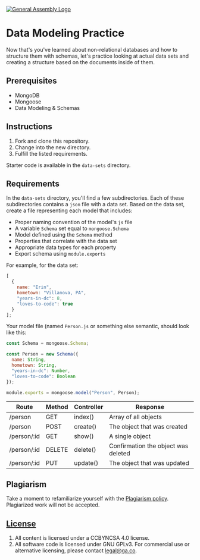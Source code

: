 [![General Assembly Logo](https://camo.githubusercontent.com/1a91b05b8f4d44b5bbfb83abac2b0996d8e26c92/687474703a2f2f692e696d6775722e636f6d2f6b6538555354712e706e67)](https://generalassemb.ly/education/web-development-immersive)

# Data Modeling Practice

Now that's you've learned about non-relational databases and how to structure
them with schemas, let's practice looking at actual data sets and creating a
structure based on the documents inside of them.

## Prerequisites

- MongoDB
- Mongoose
- Data Modeling & Schemas

## Instructions

1. Fork and clone this repository.
2. Change into the new directory.
3. Fulfill the listed requirements.

Starter code is available in the `data-sets` directory. 


## Requirements

In the `data-sets` directory, you'll find a few subdirectories. Each of these
subdirectories contains a `json` file with a data set. Based on the data set,
create a file representing each model that includes:

- Proper naming convention of the model's `js` file
- A variable `Schema` set equal to `mongoose.Schema`
- Model defined using the `Schema` method
- Properties that correlate with the data set
- Appropriate data types for each property
- Export schema using `module.exports`

For example, for the data set:

```js
[
  {
    name: "Erin",
    hometown: "Villanova, PA",
    "years-in-dc": 8,
    "loves-to-code": true
  }
];
```

Your model file (named `Person.js` or something else semantic, should look like
this:

```js
const Schema = mongoose.Schema;

const Person = new Schema({
  name: String,
  hometown: String,
  "years-in-dc": Number,
  "loves-to-code": Boolean
});

module.exports = mongoose.model("Person", Person);
```

| Route | Method | Controller | Response         |
| ------ | ------ | --------- | ---------------- |
| /person | GET    | index()     | Array of all objects |
| /person  | POST   | create()    | The object that was created   |
| /person/:id | GET    | show() |  A single object          |
| /person/:id  | DELETE | delete() | Confirmation the object was deleted   |
| /person/:id  | PUT    |update() |  The object that was updated   |

## Plagiarism

Take a moment to refamiliarize yourself with the
[Plagiarism policy](https://git.generalassemb.ly/DC-WDI/Administrative/blob/master/plagiarism.md).
Plagiarized work will not be accepted.

## [License](LICENSE)

1.  All content is licensed under a CC­BY­NC­SA 4.0 license.
1.  All software code is licensed under GNU GPLv3. For commercial use or
    alternative licensing, please contact legal@ga.co.
